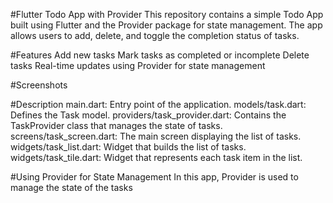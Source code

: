 #Flutter Todo App with Provider
This repository contains a simple Todo App built using Flutter and the Provider package for state management. The app allows users to add, delete, and toggle the completion status of tasks.

#Features
Add new tasks
Mark tasks as completed or incomplete
Delete tasks
Real-time updates using Provider for state management


#Screenshots


#Description
main.dart: Entry point of the application.
models/task.dart: Defines the Task model.
providers/task_provider.dart: Contains the TaskProvider class that manages the state of tasks.
screens/task_screen.dart: The main screen displaying the list of tasks.
widgets/task_list.dart: Widget that builds the list of tasks.
widgets/task_tile.dart: Widget that represents each task item in the list.


#Using Provider for State Management
In this app, Provider is used to manage the state of the tasks
